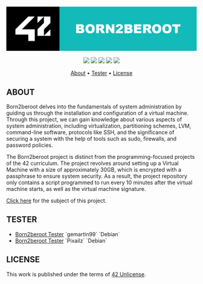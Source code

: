 <p align="center">
  <img src="https://github.com/jotavare/jotavare/blob/main/42/banner/42_banner_born2beroot.png">
</p>

<p align="center">
	<img src="https://img.shields.io/badge/status-finished-success?color=%2312bab9&style=flat-square" />
	<img src="https://img.shields.io/badge/evaluated-21%20%2F%2012%20%2F%202022-success?color=%2312bab9&style=flat-square" />
	<img src="https://img.shields.io/badge/score-125%20%2F%20100-success?color=%2312bab9&style=flat-square" />
	<img src="https://img.shields.io/github/languages/top/jotavare/born2beroot?color=%2312bab9&style=flat-square" />
	<img src="https://img.shields.io/github/last-commit/jotavare/born2beroot?color=%2312bab9&style=flat-square" />
</p>

<p align="center">
	<a href="#about">About</a> •
	<a href="#tester">Tester</a> •
	<a href="#license">License</a>
</p>

## ABOUT
Born2beroot delves into the fundamentals of system administration by guiding us through the installation and configuration of a virtual machine.
Through this project, we can gain knowledge about various aspects of system administration, including virtualization, partitioning schemes, LVM, command-line software, protocols like SSH, and the significance of securing a system with the help of tools such as sudo, firewalls, and password policies.

The Born2beroot project is distinct from the programming-focused projects of the 42 curriculum. The project revolves around setting up a Virtual Machine with a size of approximately 30GB, which is encrypted with a passphrase to ensure system security. As a result, the project repository only contains a script programmed to run every 10 minutes after the virtual machine starts, as well as the virtual machine signature.

<a href="https://github.com/jotavare/born2beroot/blob/master/subject/en_subject_born2beroot.pdf">Click here</a> for the subject of this project.

## TESTER
* <a href="https://github.com/gemartin99/Born2beroot-Tester">Born2beroot Tester</a> ´gemartin99´ ´Debian´
* <a href="https://github.com/Pixailz/Born2BeRootTester">Born2beroot Tester</a> ´Pixailz´ ´Debian´

## LICENSE
<p>
This work is published under the terms of <a href="https://github.com/jotavare/jotavare/blob/main/LICENSE">42 Unlicense</a>.
</p>
